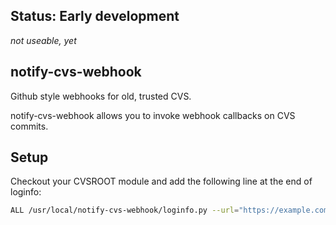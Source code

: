 Status: Early development
-

*not useable, yet*


notify-cvs-webhook
-
Github style webhooks for old, trusted CVS.

notify-cvs-webhook allows you to invoke webhook callbacks on CVS commits.

Setup
-
Checkout your CVSROOT module and add the following line at the end of loginfo:

``` bash
ALL /usr/local/notify-cvs-webhook/loginfo.py --url="https://example.com/webhook" %I %p %{sVv}
``` 

